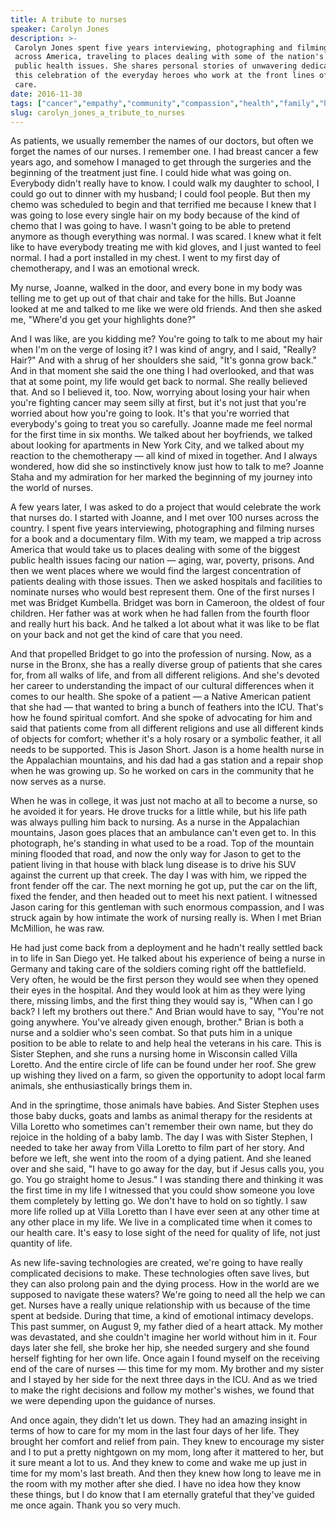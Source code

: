 ```yaml
---
title: A tribute to nurses
speaker: Carolyn Jones
description: >-
 Carolyn Jones spent five years interviewing, photographing and filming nurses
 across America, traveling to places dealing with some of the nation's biggest
 public health issues. She shares personal stories of unwavering dedication in
 this celebration of the everyday heroes who work at the front lines of health
 care.
date: 2016-11-30
tags: ["cancer","empathy","community","compassion","health","family","humanity","health-care","medicine","life","personal-growth","society","tedmed","death"]
slug: carolyn_jones_a_tribute_to_nurses
---
```


As patients, we usually remember the names of our doctors, but often we forget the names
of our nurses. I remember one. I had breast cancer a few years ago, and somehow I managed
to get through the surgeries and the beginning of the treatment just fine. I could hide
what was going on. Everybody didn't really have to know. I could walk my daughter to
school, I could go out to dinner with my husband; I could fool people. But then my chemo
was scheduled to begin and that terrified me because I knew that I was going to lose every
single hair on my body because of the kind of chemo that I was going to have. I wasn't
going to be able to pretend anymore as though everything was normal. I was scared. I knew
what it felt like to have everybody treating me with kid gloves, and I just wanted to feel
normal. I had a port installed in my chest. I went to my first day of chemotherapy, and I
was an emotional wreck.

My nurse, Joanne, walked in the door, and every bone in my body was telling me to get up
out of that chair and take for the hills. But Joanne looked at me and talked to me like we
were old friends. And then she asked me, "Where'd you get your highlights
done?"

And I was like, are you kidding me? You're going to talk to me about my hair when I'm on
the verge of losing it? I was kind of angry, and I said, "Really? Hair?" And with a shrug
of her shoulders she said, "It's gonna grow back." And in that moment she said the one
thing I had overlooked, and that was that at some point, my life would get back to normal.
She really believed that. And so I believed it, too. Now, worrying about losing your hair
when you're fighting cancer may seem silly at first, but it's not just that you're worried
about how you're going to look. It's that you're worried that everybody's going to treat
you so carefully. Joanne made me feel normal for the first time in six months. We talked
about her boyfriends, we talked about looking for apartments in New York City, and we
talked about my reaction to the chemotherapy — all kind of mixed in together. And I always
wondered, how did she so instinctively know just how to talk to me? Joanne Staha and my
admiration for her marked the beginning of my journey into the world of
nurses.

A few years later, I was asked to do a project that would celebrate the work that nurses
do. I started with Joanne, and I met over 100 nurses across the country. I spent five
years interviewing, photographing and filming nurses for a book and a documentary film.
With my team, we mapped a trip across America that would take us to places dealing with
some of the biggest public health issues facing our nation — aging, war, poverty, prisons.
And then we went places where we would find the largest concentration of patients dealing
with those issues. Then we asked hospitals and facilities to nominate nurses who would
best represent them. One of the first nurses I met was Bridget Kumbella. Bridget was born
in Cameroon, the oldest of four children. Her father was at work when he had fallen from
the fourth floor and really hurt his back. And he talked a lot about what it was like to
be flat on your back and not get the kind of care that you need.

And that propelled Bridget to go into the profession of nursing. Now, as a nurse in the
Bronx, she has a really diverse group of patients that she cares for, from all walks of
life, and from all different religions. And she's devoted her career to understanding the
impact of our cultural differences when it comes to our health. She spoke of a patient — a
Native American patient that she had — that wanted to bring a bunch of feathers into the
ICU. That's how he found spiritual comfort. And she spoke of advocating for him and said
that patients come from all different religions and use all different kinds of objects for
comfort; whether it's a holy rosary or a symbolic feather, it all needs to be
supported. This is Jason Short. Jason is a home health nurse in the Appalachian mountains,
and his dad had a gas station and a repair shop when he was growing up. So he worked on
cars in the community that he now serves as a nurse.

When he was in college, it was just not macho at all to become a nurse, so he avoided it
for years. He drove trucks for a little while, but his life path was always pulling him
back to nursing. As a nurse in the Appalachian mountains, Jason goes places that an
ambulance can't even get to. In this photograph, he's standing in what used to be a road.
Top of the mountain mining flooded that road, and now the only way for Jason to get to the
patient living in that house with black lung disease is to drive his SUV against the
current up that creek. The day I was with him, we ripped the front fender off the car. The
next morning he got up, put the car on the lift, fixed the fender, and then headed out to
meet his next patient. I witnessed Jason caring for this gentleman with such enormous
compassion, and I was struck again by how intimate the work of nursing really is. When I
met Brian McMillion, he was raw.

He had just come back from a deployment and he hadn't really settled back in to life in
San Diego yet. He talked about his experience of being a nurse in Germany and taking care
of the soldiers coming right off the battlefield. Very often, he would be the first person
they would see when they opened their eyes in the hospital. And they would look at him as
they were lying there, missing limbs, and the first thing they would say is, "When can I
go back? I left my brothers out there." And Brian would have to say, "You're not going
anywhere. You've already given enough, brother." Brian is both a nurse and a soldier who's
seen combat. So that puts him in a unique position to be able to relate to and help heal
the veterans in his care. This is Sister Stephen, and she runs a nursing home in Wisconsin
called Villa Loretto. And the entire circle of life can be found under her roof. She grew
up wishing they lived on a farm, so given the opportunity to adopt local farm animals, she
enthusiastically brings them in.

And in the springtime, those animals have babies. And Sister Stephen uses those baby
ducks, goats and lambs as animal therapy for the residents at Villa Loretto who sometimes
can't remember their own name, but they do rejoice in the holding of a baby lamb. The day
I was with Sister Stephen, I needed to take her away from Villa Loretto to film part of
her story. And before we left, she went into the room of a dying patient. And she leaned
over and she said, "I have to go away for the day, but if Jesus calls you, you go. You go
straight home to Jesus." I was standing there and thinking it was the first time in my
life I witnessed that you could show someone you love them completely by letting go. We
don't have to hold on so tightly. I saw more life rolled up at Villa Loretto than I have
ever seen at any other time at any other place in my life. We live in a complicated time
when it comes to our health care. It's easy to lose sight of the need for quality of life,
not just quantity of life.

As new life-saving technologies are created, we're going to have really complicated
decisions to make. These technologies often save lives, but they can also prolong pain and
the dying process. How in the world are we supposed to navigate these waters? We're going
to need all the help we can get. Nurses have a really unique relationship with us because
of the time spent at bedside. During that time, a kind of emotional intimacy develops. This
past summer, on August 9, my father died of a heart attack. My mother was devastated, and
she couldn't imagine her world without him in it. Four days later she fell, she broke her
hip, she needed surgery and she found herself fighting for her own life. Once again I
found myself on the receiving end of the care of nurses — this time for my mom. My brother
and my sister and I stayed by her side for the next three days in the ICU. And as we tried
to make the right decisions and follow my mother's wishes, we found that we were depending
upon the guidance of nurses.

And once again, they didn't let us down. They had an amazing insight in terms of how to
care for my mom in the last four days of her life. They brought her comfort and relief
from pain. They knew to encourage my sister and I to put a pretty nightgown on my mom,
long after it mattered to her, but it sure meant a lot to us. And they knew to come and
wake me up just in time for my mom's last breath. And then they knew how long to leave me
in the room with my mother after she died. I have no idea how they know these things, but I
do know that I am eternally grateful that they've guided me once again. Thank you so very
much.

<!--
ad_duration=3.33
comment_count=25
event="TEDMED 2016"
external_start_time=0
has_talk_citation=0
intro_duration=11.82
is_subtitle_required="False"
is_talk_featured="True"
language="en"
language_swap="False"
native_language="en"
number_of_related_talks=6
number_of_speakers=1
number_of_subtitled_videos=21
number_of_tags=14
number_of_talk_download_languages=21
number_of_talk_more_resources=0
number_of_talk_recommendations=3
number_of_talks_take_actions=2
post_ad_duration=0.83
published_timestamp="2017-05-08 15:02:41"
recording_date="2016-11-30"
speaker_description="Photographic ethnographer"
speaker_is_published=1
speaker_name="Carolyn Jones"
talk_more_resources=[]
talk_name="A tribute to nurses"
talk_recommendations_blurb="Check out extra resources, curated by Carolyn Jones."
talks_tags=["cancer","empathy","community","compassion","health","family","humanity","health-care","medicine","life","personal-growth","society","tedmed","death"]
url_audio="https://download.ted.com/talks/CarolynJones_2016P.mp3?apikey=acme-roadrunner"
url_photo_speaker="https://pe.tedcdn.com/images/ted/4d2507b8310255d094540664d1cd1685a417e277_254x191.jpg"
url_photo_talk="https://s3.amazonaws.com/talkstar-photos/uploads/70c63867-2578-4ea6-849a-8447dab21d14/CarolynJones_2016P-embed.jpg"
url_webpage="https://www.ted.com/talks/carolyn_jones_a_tribute_to_nurses"
video_type_name="TED Stage Talk"
-->